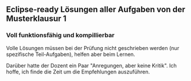 ## Eclipse-ready Lösungen aller Aufgaben von der Musterklausur 1
### Voll funktionsfähig und kompillierbar

Volle Lösungen müssen bei der Prüfung nicht geschrieben werden (nur spezifische Teil-Aufgaben), helfen aber beim Lernen.

Darüber hatte der Dozent ein Paar "Anregungen, aber keine Kritik". Ich hoffe, ich finde die Zeit um die Empfehlungen auszuführen.